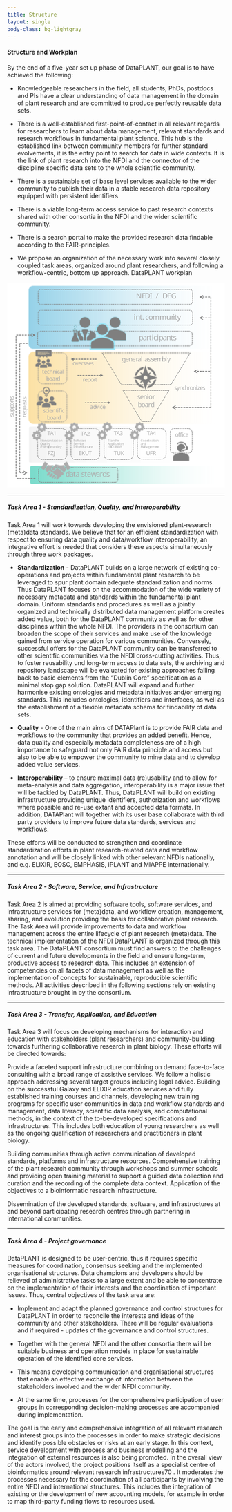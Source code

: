 ```yaml
---
title: Structure
layout: single
body-class: bg-lightgray
---
```


#### Structure and Workplan

By the end of a five-year set up phase of DataPLANT, our goal is to have achieved the following:

- Knowledgeable researchers in the field, all students, PhDs, postdocs and PIs have a clear understanding of data management in the domain of plant research and are committed to produce perfectly reusable data sets.

- There is a well-established first-point-of-contact in all relevant regards for researchers to learn about data management, relevant standards and research workflows in fundamental plant science. This hub is the established link between community members for further standard evolvements, it is the entry point to search for data in wide contexts. It is the link of plant research into the NFDI and the connector of the discipline specific data sets to the whole scientific community.

- There is a sustainable set of base level services available to the wider community to publish their data in a stable research data repository equipped with persistent identifiers.

- There is a viable long-term access service to past research contexts shared with other consortia in the NFDI and the wider scientific community.

- There is a search portal to make the provided research data findable according to the FAIR-principles.

- We propose an organization of the necessary work into several closely coupled task areas, organized around plant researchers, and following a workflow-centric, bottom up approach.  DataPLANT workplan

<div class="col-sm-10 offset-sm-1 col-md-8 offset-md-2 col-lg-6 offset-lg-3 col-12 text-center">
  <img class="img-fluid" src="/assets/img/dataplant-structure.svg" alt="DataPLANT structure" />
</div>

---

##### Task Area 1 - Standardization, Quality, and Interoperability

Task Area 1 will work towards developing the envisioned plant-research (meta)data standards. We believe that for an efficient standardization with respect to ensuring data quality and data/workflow interoperability, an integrative effort is needed that considers these aspects simultaneously through three work packages.

- **Standardization** - DataPLANT builds on a large network of existing co-operations and projects within fundamental plant research to be leveraged to spur plant domain adequate standardization and norms. Thus DataPLANT focuses on the accommodation of the wide variety of necessary metadata and standards within the fundamental plant domain. Uniform standards and procedures as well as a jointly organized and technically distributed data management platform creates added value, both for the DataPLANT community as well as for other disciplines within the whole NFDI. The providers in the consortium can broaden the scope of their services and make use of the knowledge gained from service operation for various communities. Conversely, successful offers for the DataPLANT community can be transferred to other scientific communities via the NFDI cross-cutting activities. Thus, to foster reusability und long-term access to data sets, the archiving and repository landscape will be evaluated for existing approaches falling back to basic elements from the “Dublin Core” specification as a minimal stop gap solution. DataPLANT will expand and further harmonise existing ontologies and metadata initiatives and/or emerging standards. This includes ontologies, identifiers and interfaces, as well as the establishment of a flexible metadata schema for findability of data sets.

- **Quality** - One of the main aims of DATAPlant is to provide FAIR data and workflows to the community that provides an added benefit. Hence, data quality and especially metadata completeness are of a high importance to safeguard not only FAIR data principle and access but also to be able to empower the community to mine data and to develop added value services.

- **Interoperability** – to ensure maximal data (re)usability and to allow for meta-analysis and data aggregation, interoperability is a major issue that will be tackled by DataPLANT. Thus, DataPLANT will build on existing infrastructure providing unique identifiers, authorization and workflows where possible and re-use extant and accepted data formats. In addition, DATAPlant will together with its user base collaborate with third party providers to improve future data standards, services and workflows.

These efforts will be conducted to strengthen and coordinate standardization efforts in plant research-related data and workflow annotation and will be closely linked with other relevant NFDIs nationally, and e.g. ELIXIR, EOSC, EMPHASIS, iPLANT and MIAPPE internationally.

---

##### Task Area 2 - Software, Service, and Infrastructure

Task Area 2 is aimed at providing software tools, software services, and infrastructure services for (meta)data, and workflow creation, management, sharing, and evolution providing the basis for collaborative plant research. The Task Area will provide improvements to data and workflow management across the entire lifecycle of plant research (meta)data. The technical implementation of the NFDI DataPLANT is organized through this task area. The DataPLANT consortium must find answers to the challenges of current and future developments in the field and ensure long-term, productive access to research data. This includes an extension of competencies on all facets of data management as well as the implementation of concepts for sustainable, reproducible scientific methods. All activities described in the following sections rely on existing infrastructure brought in by the consortium.

---

##### Task Area 3 - Transfer, Application, and Education

Task Area 3 will focus on developing mechanisms for interaction and education with stakeholders (plant researchers) and community-building towards furthering collaborative research in plant biology. These efforts will be directed towards:

Provide a faceted support infrastructure combining on demand face-to-face consulting with a broad range of assistive services. We follow a holistic approach addressing several target groups including legal advice.
Building on the successful Galaxy and ELIXIR education services and fully established training courses and channels, developing new training programs for specific user communities in data and workflow standards and management, data literacy, scientific data analysis, and computational methods, in the context of the to-be-developed specifications and infrastructures. This includes both education of young researchers as well as the ongoing qualification of researchers and practitioners in plant biology.

Building communities through active communication of developed standards, platforms and infrastructure resources.
Comprehensive training of the plant research community through workshops and summer schools and providing open training material to support a guided data collection and curation and the recording of the complete data context.
Application of the objectives to a bioinformatic research infrastructure.

Dissemination of the developed standards, software, and infrastructures at and beyond participating research centres through partnering in international communities.

---

##### Task Area 4 - Project governance

DataPLANT is designed to be user-centric, thus it requires specific measures for coordination, consensus seeking and the implemented organisational structures. Data champions and developers should be relieved of administrative tasks to a large extent and be able to concentrate on the implementation of their interests and the coordination of important issues. Thus, central objectives of the task area are:

- Implement and adapt the planned governance and control structures for DataPLANT in order to reconcile the interests and ideas of the community and other stakeholders. There will be regular evaluations and if required - updates of the governance and control structures.

- Together with the general NFDI and the other consortia there will be suitable business and operation models in place for sustainable operation of the identified core services.

 - This means developing communication and organisational structures that enable an effective exchange of information between the stakeholders involved and the wider NFDI community.

- At the same time, processes for the comprehensive participation of user groups in corresponding decision-making processes are accompanied during implementation.

The goal is the early and comprehensive integration of all relevant research and interest groups into the processes in order to make strategic decisions and identify possible obstacles or risks at an early stage. In this context, service development with process and business modelling and the integration of external resources is also being promoted. In the overall view of the actors involved, the project positions itself as a specialist centre of bioinformatics around relevant research infrastructures70 . It moderates the processes necessary for the coordination of all participants by involving the entire NFDI and international structures. This includes the integration of existing or the development of new accounting models, for example in order to map third-party funding flows to resources used.